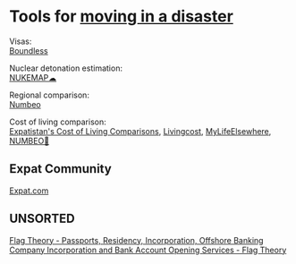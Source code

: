 
# Tools for [moving in a disaster](https://adequate.life/disasters-4/)

Visas:  
[Boundless](https://www.boundless.com/)

Nuclear detonation estimation:  
[NUKEMAP☁](https://nuclearsecrecy.com/nukemap/)

Regional comparison:  
[Numbeo](https://www.numbeo.com/cost-of-living/)

Cost of living comparison:  
[Expatistan's Cost of Living Comparisons](https://www.expatistan.com/cost-of-living),
[Livingcost](https://livingcost.org/),
[MyLifeElsewhere](https://www.mylifeelsewhere.com/),
[NUMBEO🔌](https://www.numbeo.com/)

## Expat Community

[Expat.com](https://www.expat.com/)

## UNSORTED

[Flag Theory - Passports, Residency, Incorporation, Offshore Banking](https://flagtheory.com/)
[Company Incorporation and Bank Account Opening Services - Flag Theory](https://flagtheory.com/incorporation-banking/)
